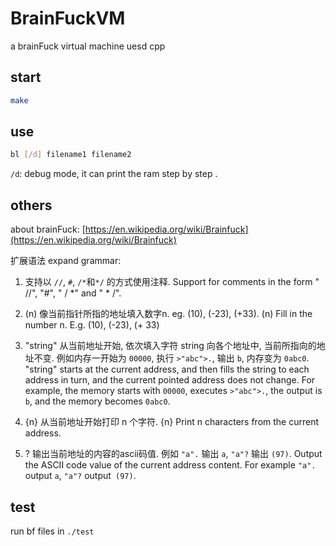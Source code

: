 # BrainFuckVM
a brainFuck virtual machine uesd cpp

## start

```sh
make
```

## use

```sh
bl [/d] filename1 filename2
```

`/d`: debug mode, it can print the ram step by step .

## others

about brainFuck: [https://en.wikipedia.org/wiki/Brainfuck](https://en.wikipedia.org/wiki/Brainfuck)

扩展语法 expand grammar:

1. 支持以 `//`, `#`, `/*`和`*/` 的方式使用注释. 
Support for comments in the form " //", "#", " / *" and " * /".

2. (n) 像当前指针所指的地址填入数字n. eg. (10), (-23), (+33). (n) 
Fill in the number n. E.g. (10), (-23), (+ 33)

3. "string" 从当前地址开始, 依次填入字符 string 向各个地址中, 当前所指向的地址不变. 例如内存一开始为 `00000`, 执行 `>"abc">.`, 输出 `b`, 内存变为 `0abc0`. 
"string" starts at the current address, and then fills the string to each address in turn, and the current pointed address does not change. For example, the memory starts with `00000`, executes `>"abc">.`, the output is `b`, and the memory becomes `0abc0`.

4. {n} 从当前地址开始打印 n 个字符. 
{n} Print n characters from the current address.

5. ? 输出当前地址的内容的ascii码值. 例如 `"a".` 输出 `a`, `"a"?` 输出 `(97)`.
Output the ASCII code value of the current address content. For example `"a".` output `a`, `"a"?` output` (97)`.

## test

run bf files in `./test`
